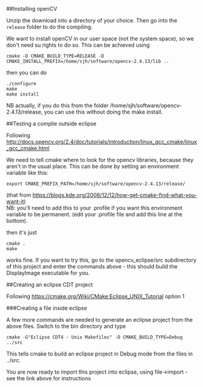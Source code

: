 ##Installing openCV

Unzip the download into a directory of your choice. Then go into the ```release```  folder to do the compiling. 

We want to install openCV in our user space (not the system space), so we don't need su rights to do so. This can be achieved using

    cmake -D CMAKE_BUILD_TYPE=RELEASE -D CMAKE_INSTALL_PREFIX=/home/sjh/software/opencv-2.4.13/lib ..

then you can do 

    ./configure
    make 
    make install
   
NB actually, if you do this from the folder /home/sjh/software/opencv-2.4.13/release, you can use this without doing the make install. 

##Testing a complie outside eclipse

Following http://docs.opencv.org/2.4/doc/tutorials/introduction/linux_gcc_cmake/linux_gcc_cmake.html

We need to tell cmake where to look for the opencv libraries, because they aren't in the usual place. This can be done by setting an environment variable like this: 

    export CMAKE_PREFIX_PATH=/home/sjh/software/opencv-2.4.13/release/
  
  
(that from https://blogs.kde.org/2008/12/12/how-get-cmake-find-what-you-want-it)    
NB: you'll need to add this to your .profile if you want this environment variable to be permanent. (edit your .profile file and add this line at the bottom).

then it's just 

    cmake .
    make
  
works fine. If you want to try this, go to the opencv_eclipse/src subdirectory of this project and enter the commands above - this should build the DisplayImage executable for you. 






##Creating an eclipse CDT project

Following https://cmake.org/Wiki/CMake:Eclipse_UNIX_Tutorial option 1


###Creating a file inside eclipse

A few more commands are needed to generate an eclipse project from the above files. Switch to the bin directory and type 

    cmake -G"Eclipse CDT4 - Unix Makefiles" -D CMAKE_BUILD_TYPE=Debug ../src

This tells cmake to build an eclipse project in Debug mode from the files in ../src. 

You are now ready to import this project into eclipse, using file->import - see the link above for instructions








